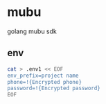 # mubu
golang mubu sdk 

## env 

```bash
cat > .env1 << EOF
env_prefix=project name 
phone=!{Encrypted phone}
password=!{Encrypted password}
EOF
```

